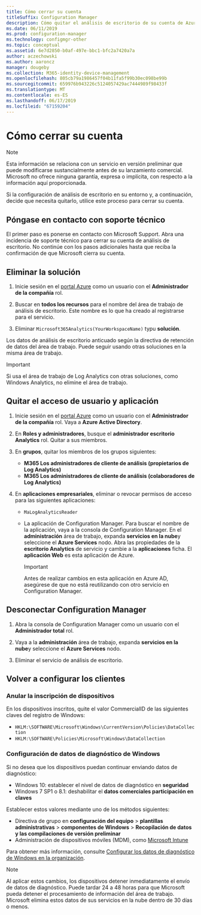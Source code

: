```yaml
---
title: Cómo cerrar su cuenta
titleSuffix: Configuration Manager
description: Cómo quitar el análisis de escritorio de su cuenta de Azure
ms.date: 06/11/2019
ms.prod: configuration-manager
ms.technology: configmgr-other
ms.topic: conceptual
ms.assetid: 6e7d2850-b0af-497e-bbc1-bfc2a7420a7a
author: aczechowski
ms.author: aaroncz
manager: dougeby
ms.collection: M365-identity-device-management
ms.openlocfilehash: 805cb79a1986457f04b11fa5f99b30ec098be99b
ms.sourcegitcommit: 659976b943226c5124057429ac7444989f98433f
ms.translationtype: MT
ms.contentlocale: es-ES
ms.lasthandoff: 06/17/2019
ms.locfileid: "67159204"
---
```

# <a name="how-to-close-your-account"></a>Cómo cerrar su cuenta

> [!Note]  
> Esta información se relaciona con un servicio en versión preliminar que puede modificarse sustancialmente antes de su lanzamiento comercial. Microsoft no ofrece ninguna garantía, expresa o implícita, con respecto a la información aquí proporcionada.  

Si la configuración de análisis de escritorio en su entorno y, a continuación, decide que necesita quitarlo, utilice este proceso para cerrar su cuenta.

## <a name="contact-support"></a>Póngase en contacto con soporte técnico

El primer paso es ponerse en contacto con Microsoft Support. Abra una incidencia de soporte técnico para cerrar su cuenta de análisis de escritorio. No continúe con los pasos adicionales hasta que reciba la confirmación de que Microsoft cierra su cuenta.

## <a name="delete-the-solution"></a>Eliminar la solución

1. Inicie sesión en el [portal Azure](https://portal.azure.com) como un usuario con el **Administrador de la compañía** rol.

1. Buscar en **todos los recursos** para el nombre del área de trabajo de análisis de escritorio. Este nombre es lo que ha creado al registrarse para el servicio.

1. Eliminar `Microsoft365Analytics(YourWorkspaceName)` typu **solución**.

Los datos de análisis de escritorio anticuado según la directiva de retención de datos del área de trabajo. Puede seguir usando otras soluciones en la misma área de trabajo.

> [!Important]  
> Si usa el área de trabajo de Log Analytics con otras soluciones, como Windows Analytics, no elimine el área de trabajo.

## <a name="remove-user-and-app-access"></a>Quitar el acceso de usuario y aplicación

1. Inicie sesión en el [portal Azure](https://portal.azure.com) como un usuario con el **Administrador de la compañía** rol. Vaya a **Azure Active Directory**.

1. En **Roles y administradores**, busque el **administrador escritorio Analytics** rol. Quitar a sus miembros.

1. En **grupos**, quitar los miembros de los grupos siguientes:

    - **M365 Los administradores de cliente de análisis (propietarios de Log Analytics)**
    - **M365 Los administradores de cliente de análisis (colaboradores de Log Analytics)**

1. En **aplicaciones empresariales**, eliminar o revocar permisos de acceso para las siguientes aplicaciones:

    - `MaLogAnalyticsReader`

    - La aplicación de Configuration Manager. Para buscar el nombre de la aplicación, vaya a la consola de Configuration Manager. En el **administración** área de trabajo, expanda **servicios en la nube**y seleccione el **Azure Services** nodo. Abra las propiedades de la **escritorio Analytics** de servicio y cambie a la **aplicaciones** ficha. El **aplicación Web** es esta aplicación de Azure.

        > [!Important]  
        > Antes de realizar cambios en esta aplicación en Azure AD, asegúrese de que no está reutilizando con otro servicio en Configuration Manager.

## <a name="disconnect-configuration-manager"></a>Desconectar Configuration Manager

1. Abra la consola de Configuration Manager como un usuario con el **Administrador total** rol.

1. Vaya a la **administración** área de trabajo, expanda **servicios en la nube**y seleccione el **Azure Services** nodo.

1. Eliminar el servicio de análisis de escritorio.

## <a name="reconfigure-clients"></a>Volver a configurar los clientes

### <a name="unenroll-devices"></a>Anular la inscripción de dispositivos

En los dispositivos inscritos, quite el valor CommercialID de las siguientes claves del registro de Windows:

- `HKLM:\SOFTWARE\Microsoft\Windows\CurrentVersion\Policies\DataCollection`
- `HKLM:\SOFTWARE\Policies\Microsoft\Windows\DataCollection`

### <a name="windows-diagnostic-data-configuration"></a>Configuración de datos de diagnóstico de Windows

Si no desea que los dispositivos puedan continuar enviando datos de diagnóstico:

- Windows 10: establecer el nivel de datos de diagnóstico en **seguridad**
- Windows 7 SP1 o 8.1: deshabilitar el **datos comerciales participación en claves**

Establecer estos valores mediante uno de los métodos siguientes:

- Directiva de grupo en **configuración del equipo** > **plantillas administrativas** > **componentes de Windows**  >  **Recopilación de datos y las compilaciones de versión preliminar**
- Administración de dispositivos móviles (MDM), como [Microsoft Intune](https://docs.microsoft.com/intune/device-restrictions-windows-10#reporting-and-telemetry)

Para obtener más información, consulte [Configurar los datos de diagnóstico de Windows en la organización](https://docs.microsoft.com/windows/privacy/configure-windows-diagnostic-data-in-your-organization).

> [!NOTE]  
> Al aplicar estos cambios, los dispositivos detener inmediatamente el envío de datos de diagnóstico. Puede tardar 24 a 48 horas para que Microsoft pueda detener el procesamiento de información del área de trabajo. Microsoft elimina estos datos de sus servicios en la nube dentro de 30 días o menos.
